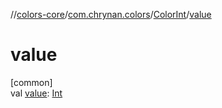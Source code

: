 //[colors-core](../../../index.md)/[com.chrynan.colors](../index.md)/[ColorInt](index.md)/[value](value.md)

# value

[common]\
val [value](value.md): [Int](https://kotlinlang.org/api/latest/jvm/stdlib/kotlin/-int/index.html)
